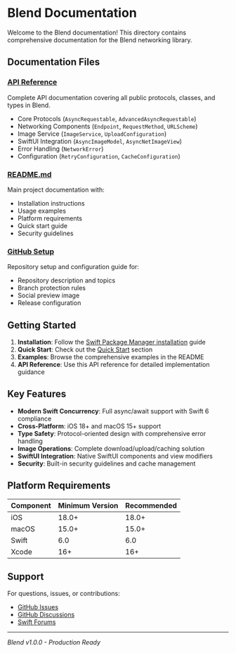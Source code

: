 # Blend Documentation

Welcome to the Blend documentation! This directory contains comprehensive documentation for the Blend networking library.

## Documentation Files

### [API Reference](./API_REFERENCE.md)
Complete API documentation covering all public protocols, classes, and types in Blend.

- Core Protocols (`AsyncRequestable`, `AdvancedAsyncRequestable`)
- Networking Components (`Endpoint`, `RequestMethod`, `URLScheme`)
- Image Service (`ImageService`, `UploadConfiguration`)
- SwiftUI Integration (`AsyncImageModel`, `AsyncNetImageView`)
- Error Handling (`NetworkError`)
- Configuration (`RetryConfiguration`, `CacheConfiguration`)

### [README.md](../README.md)
Main project documentation with:
- Installation instructions
- Usage examples
- Platform requirements
- Quick start guide
- Security guidelines

### [GitHub Setup](../.github/GITHUB_SETUP.md)
Repository setup and configuration guide for:
- Repository description and topics
- Branch protection rules
- Social preview image
- Release configuration

## Getting Started

1. **Installation**: Follow the [Swift Package Manager installation](../README.md#installation) guide
2. **Quick Start**: Check out the [Quick Start](../README.md#quick-start) section
3. **Examples**: Browse the comprehensive examples in the README
4. **API Reference**: Use this API reference for detailed implementation guidance

## Key Features

- **Modern Swift Concurrency**: Full async/await support with Swift 6 compliance
- **Cross-Platform**: iOS 18+ and macOS 15+ support
- **Type Safety**: Protocol-oriented design with comprehensive error handling
- **Image Operations**: Complete download/upload/caching solution
- **SwiftUI Integration**: Native SwiftUI components and view modifiers
- **Security**: Built-in security guidelines and cache management

## Platform Requirements

| Component | Minimum Version | Recommended |
|-----------|----------------|-------------|
| iOS | 18.0+ | 18.0+ |
| macOS | 15.0+ | 15.0+ |
| Swift | 6.0 | 6.0 |
| Xcode | 16+ | 16+ |

## Support

For questions, issues, or contributions:
- [GitHub Issues](https://github.com/convenience-init/Blend/issues)
- [GitHub Discussions](https://github.com/convenience-init/Blend/discussions)
- [Swift Forums](https://forums.swift.org)

---

*Blend v1.0.0 - Production Ready*